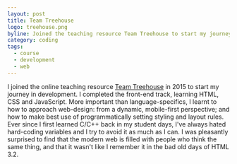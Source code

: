 ```yaml
---
layout: post
title: Team Treehouse
logo: treehouse.png
byline: Joined the teaching resource Team Treehouse to start my journey in development.
category: coding
tags:
  - course
  - development
  - web
---
```


I joined the online teaching resource [Team Treehouse](https://www.teamtreehouse.com) in 2015 to start my journey in development.
I completed the front-end track, learning HTML, CSS and JavaScript. More important than language-specifics, I learnt to how to approach web-design: from a dynamic,
mobile-first perspective; and how to make best use of programmatically setting styling and layout rules.
Ever since I first learned C/C++ back in my student days, I've always hated hard-coding variables and I try to avoid it as much as I can. I was pleasantly surprised to find that the modern web is filled with people who think the same thing, and that it wasn't like I remember it in the bad old days of HTML 3.2.
